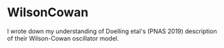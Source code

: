 # WilsonCowan

I wrote down my understanding of Doelling etal's (PNAS 2019) description of their Wilson-Cowan oscillator model.
